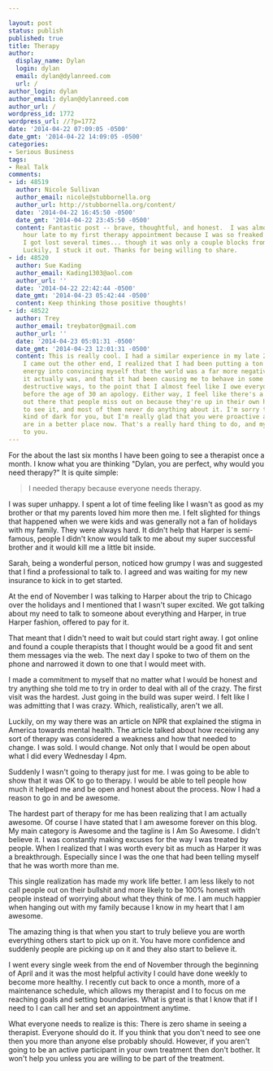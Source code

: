```yaml
---

layout: post
status: publish
published: true
title: Therapy
author:
  display_name: Dylan
  login: dylan
  email: dylan@dylanreed.com
  url: /
author_login: dylan
author_email: dylan@dylanreed.com
author_url: /
wordpress_id: 1772
wordpress_url: //?p=1772
date: '2014-04-22 07:09:05 -0500'
date_gmt: '2014-04-22 14:09:05 -0500'
categories:
- Serious Business
tags:
- Real Talk
comments:
- id: 48519
  author: Nicole Sullivan
  author_email: nicole@stubbornella.org
  author_url: http://stubbornella.org/content/
  date: '2014-04-22 16:45:50 -0500'
  date_gmt: '2014-04-22 23:45:50 -0500'
  content: Fantastic post -- brave, thoughtful, and honest.  I was almost half an
    hour late to my first therapy appointment because I was so freaked out about going.
    I got lost several times... though it was only a couple blocks from my house.
    Luckily, I stuck it out. Thanks for being willing to share.
- id: 48520
  author: Sue Kading
  author_email: Kading1303@aol.com
  author_url: ''
  date: '2014-04-22 22:42:44 -0500'
  date_gmt: '2014-04-23 05:42:44 -0500'
  content: Keep thinking those positive thoughts!
- id: 48522
  author: Trey
  author_email: treybator@gmail.com
  author_url: ''
  date: '2014-04-23 05:01:31 -0500'
  date_gmt: '2014-04-23 12:01:31 -0500'
  content: This is really cool. I had a similar experience in my late 20's, and once
    I came out the other end, I realized that I had been putting a ton of cognitive
    energy into convincing myself that the world was a far more negative place than
    it actually was, and that it had been causing me to behave in some very some weird,
    destructive ways, to the point that I almost feel like I owe everyone that I knew
    before the age of 30 an apology. Either way, I feel like there's a lot of happiness
    out there that people miss out on because they're up in their own head too much
    to see it, and most of them never do anything about it. I'm sorry things were
    kind of dark for you, but I'm really glad that you were proactive about it and
    are in a better place now. That's a really hard thing to do, and my hat is off
    to you.
---
```


For the about the last six months I have been going to see a therapist once a month. I know what you are thinking "Dylan, you are perfect, why would you need therapy?" It is quite simple:

> I needed therapy because everyone needs therapy.

  
I was super unhappy. I spent a lot of time feeling like I wasn't as good as my brother or that my parents loved him more then me. I felt slighted for things that happened when we were kids and was generally not a fan of holidays with my family. They were always hard. It didn't help that Harper is semi-famous, people I didn't know would talk to me about my super successful brother and it would kill me a little bit inside.

Sarah, being a wonderful person, noticed how grumpy I was and suggested that I find a professional to talk to. I agreed and was waiting for my new insurance to kick in to get started.

At the end of November I was talking to Harper about the trip to Chicago over the holidays and I mentioned that I wasn't super excited. We got talking about my need to talk to someone about everything and Harper, in true Harper fashion, offered to pay for it.

That meant that I didn't need to wait but could start right away. I got online and found a couple therapists that I thought would be a good fit and sent them messages via the web. The next day I spoke to two of them on the phone and narrowed it down to one that I would meet with.

I made a commitment to myself that no matter what I would be honest and try anything she told me to try in order to deal with all of the crazy. The first visit was the hardest. Just going in the build was super weird. I felt like I was admitting that I was crazy. Which, realistically, aren't we all.

Luckily, on my way there was an article on NPR that explained the stigma in America towards mental health. The article talked about how receiving any sort of therapy was considered a weakness and how that needed to change. I was sold. I would change. Not only that I would be open about what I did every Wednesday I 4pm.

Suddenly I wasn't going to therapy just for me. I was going to be able to show that it was OK to go to therapy. I would be able to tell people how much it helped me and be open and honest about the process. Now I had a reason to go in and be awesome.

The hardest part of therapy for me has been realizing that I am actually awesome. Of course I have stated that I am awesome forever on this blog. My main category is Awesome and the tagline is I Am So Awesome. I didn't believe it. I was constantly making excuses for the way I was treated by people. When I realized that I was worth every bit as much as Harper it was a breakthrough. Especially since I was the one that had been telling myself that he was worth more than me.

This single realization has made my work life better. I am less likely to not call people out on their bullshit and more likely to be 100% honest with people instead of worrying about what they think of me. I am much happier when hanging out with my family because I know in my heart that I am awesome.

The amazing thing is that when you start to truly believe you are worth everything others start to pick up on it. You have more confidence and suddenly people are picking up on it and they also start to believe it.

I went every single week from the end of November through the beginning of April and it was the most helpful activity I could have done weekly to become more healthy. I recently cut back to once a month, more of a maintenance schedule, which allows my therapist and I to focus on me reaching goals and setting boundaries. What is great is that I know that if I need to I can call her and set an appointment anytime.

What everyone needs to realize is this: There is zero shame in seeing a therapist. Everyone should do it. If you think that you don't need to see one then you more than anyone else probably should. However, if you aren't going to be an active participant in your own treatment then don't bother. It won't help you unless you are willing to be part of the treatment.
